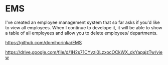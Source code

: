 # EMS

I've created an employee management system that so far asks if you'd like to view all employees. When I continue to develope it, it will be able to show a table of all employees and allow you to delete employees/ departments.

https://github.com/domihorinka/EMS

https://drive.google.com/file/d/1H2s71CYvzi0LzxocOCkWX_dxYapajzTw/view

